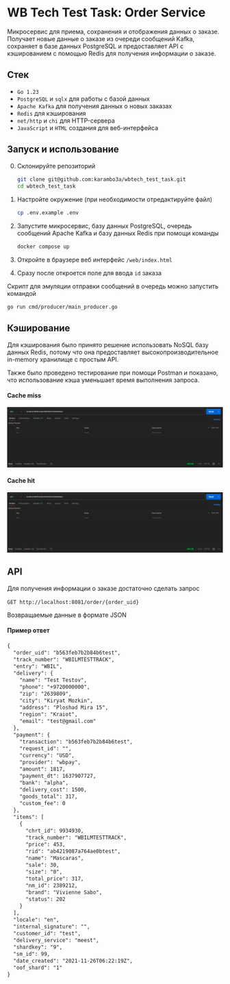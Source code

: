 # WB Tech Test Task: Order Service

Микросервис для приема, сохранения и отображения данных о заказе. Получает новые данные о заказе из очереди сообщений Kafka, сохраняет в базе данных PostgreSQL и предоставляет API с кэшированием с помощью Redis для получения информации о заказе.

## Стек

* `Go 1.23`
* `PostgreSQL` и `sqlx` для работы с базой данных
* `Apache Kafka` для получения данных о новых заказах
* `Redis` для кэширования
* `net/http` и `chi` для HTTP-сервера
* `JavaScript` и `HTML` создания для веб-интерфейса

## Запуск и использование

0. Склонируйте репозиторий

    ```bash
    git clone git@github.com:karambo3a/wbtech_test_task.git
    cd wbtech_test_task
    ```
1. Настройте окружение (при необходимости отредактируйте файл)
    ```bash
    cp .env.example .env
    ```
2. Запустите микросервис, базу данных PostgreSQL, очередь сообщений Apache Kafka и базу данных Redis при помощи команды

    ```bash
    docker compose up
    ```
3. Откройте в браузере веб интерфейс `/web/index.html`
4. Сразу после откроется поле для ввода `id` заказа

Скрипт для эмуляции отправки сообщений в очередь можно запустить командой

```bash
go run cmd/producer/main_producer.go
```

## Кэширование

Для кэширования было принято решение использовать NoSQL базу данных Redis, потому что она предоставляет высокопроизводительное in-memory хранилище с простым API.

Также было проведено тестирование при помощи Postman и показано, что использование кэша уменьшает время выполнения запроса.

#### Cache miss
![image](imgs/cache_miss.png)

#### Cache hit
![image](imgs/cache_hit.png)


## API

Для получения информации о заказе достаточно сделать запрос

`GET http://localhost:8081/order/{order_uid}`

Возвращаемые данные в формате JSON

#### Пример ответ
```
{
  "order_uid": "b563feb7b2b84b6test",
  "track_number": "WBILMTESTTRACK",
  "entry": "WBIL",
  "delivery": {
    "name": "Test Testov",
    "phone": "+9720000000",
    "zip": "2639809",
    "city": "Kiryat Mozkin",
    "address": "Ploshad Mira 15",
    "region": "Kraiot",
    "email": "test@gmail.com"
  },
  "payment": {
    "transaction": "b563feb7b2b84b6test",
    "request_id": "",
    "currency": "USD",
    "provider": "wbpay",
    "amount": 1817,
    "payment_dt": 1637907727,
    "bank": "alpha",
    "delivery_cost": 1500,
    "goods_total": 317,
    "custom_fee": 0
  },
  "items": [
    {
      "chrt_id": 9934930,
      "track_number": "WBILMTESTTRACK",
      "price": 453,
      "rid": "ab4219087a764ae0btest",
      "name": "Mascaras",
      "sale": 30,
      "size": "0",
      "total_price": 317,
      "nm_id": 2389212,
      "brand": "Vivienne Sabo",
      "status": 202
    }
  ],
  "locale": "en",
  "internal_signature": "",
  "customer_id": "test",
  "delivery_service": "meest",
  "shardkey": "9",
  "sm_id": 99,
  "date_created": "2021-11-26T06:22:19Z",
  "oof_shard": "1"
}

```
